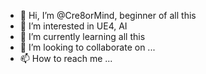 - 👋 Hi, I’m @Cre8orMind, beginner of all this
- 👀 I’m interested in UE4, AI
- 🌱 I’m currently learning all this 
- 💞️ I’m looking to collaborate on ...
- 📫 How to reach me ...

<!---
Cre8orMind/Cre8orMind is a ✨ special ✨ repository because its `README.md` (this file) appears on your GitHub profile.
You can click the Preview link to take a look at your changes.
--->
